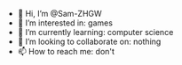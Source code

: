 - 👋 Hi, I’m @Sam-ZHGW
- 👀 I’m interested in: games
- 🌱 I’m currently learning: computer science
- 💞️ I’m looking to collaborate on: nothing
- 📫 How to reach me: don't

<!---
Sam-ZHGW/Sam-ZHGW is a ✨ special ✨ repository because its `README.md` (this file) appears on your GitHub profile.
You can click the Preview link to take a look at your changes.
--->
